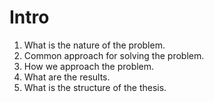 # Intro
1. What is the nature of the problem.
2. Common approach for solving the problem.
3. How we approach the problem.
4. What are the results.
5. What is the structure of the thesis.